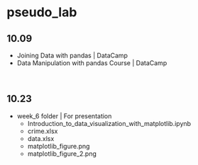 # pseudo_lab

## 10.09
- Joining Data with pandas | DataCamp
- Data Manipulation with pandas Course | DataCamp

<br>

## 10.23
- week_6 folder | For presentation
	- Introduction_to_data_visualization_with_matplotlib.ipynb
	- crime.xlsx
	- data.xlsx
	- matplotlib_figure.png
	- matplotlib_figure_2.png
